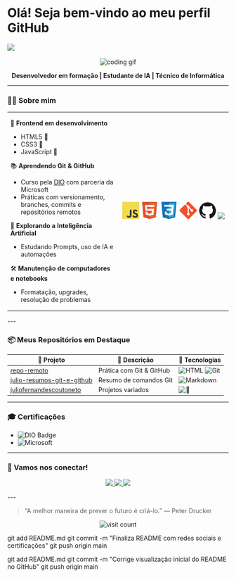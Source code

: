 # Olá! Seja bem-vindo ao meu perfil GitHub

<!-- Banner animado -->
<img src="https://capsule-render.vercel.app/api?type=waving&color=0:1e3c72,100:2a5298&height=200&section=header&text=Julio%20Fernandes&fontColor=ffffff&fontSize=40&animation=fadeIn"/>

<!-- Bio em colunas -->
<p align="center">
  <img src="https://media.giphy.com/media/du3J3cXyzhj75IOgvA/giphy.gif" width="150" alt="coding gif"/>
</p>

<p align="center">
  <strong>Desenvolvedor em formação | Estudante de IA | Técnico de Informática</strong>
</p>

---


### 🧑‍💻 Sobre mim

<table>
  <tr>
    <td width="50%">
      
🔹 **Frontend em desenvolvimento**  
- HTML5 🧱  
- CSS3 🎨  
- JavaScript 📜  

📚 **Aprendendo Git & GitHub**  
- Curso pela [DIO](https://dio.me) com parceria da Microsoft  
- Práticas com versionamento, branches, commits e repositórios remotos  

🤖 **Explorando a Inteligência Artificial**  
- Estudando Prompts, uso de IA e automações

🛠️ **Manutenção de computadores e notebooks**  
- Formatação, upgrades, resolução de problemas

    </td>
    <td width="50%" align="center">
      <img src="https://raw.githubusercontent.com/devicons/devicon/master/icons/javascript/javascript-original.svg" width="40"/>
      <img src="https://raw.githubusercontent.com/devicons/devicon/master/icons/html5/html5-original.svg" width="40"/>
      <img src="https://raw.githubusercontent.com/devicons/devicon/master/icons/css3/css3-original.svg" width="40"/>
      <img src="https://raw.githubusercontent.com/devicons/devicon/master/icons/git/git-original.svg" width="40"/>
      <img src="https://raw.githubusercontent.com/devicons/devicon/master/icons/github/github-original.svg" width="40"/>
      <img src="https://img.shields.io/badge/IA-Prompts-blueviolet?style=flat-square"/>
    </td>
  </tr>
</table>
---


### 📦 Meus Repositórios em Destaque

| 🔧 Projeto | 📄 Descrição | 🧪 Tecnologias |
|-----------|--------------|----------------|
| [repo-remoto](https://github.com/juliofernandes1965/repo-remoto) | Prática com Git & GitHub | ![HTML](https://img.shields.io/badge/HTML-e34c26?style=flat&logo=html5&logoColor=white) ![Git](https://img.shields.io/badge/Git-f05032?style=flat&logo=git&logoColor=white) |
| [julio-resumos-git-e-github](https://github.com/juliofernandes1965/julio-resumos-git-e-github) | Resumo de comandos Git | ![Markdown](https://img.shields.io/badge/Markdown-000000?style=flat&logo=markdown&logoColor=white) |
| [juliofernandescoutoneto](https://github.com/juliofernandes1965/juliofernandescoutoneto) | Projetos variados | ![📁](https://img.shields.io/badge/Vários--Projetos-lightgrey) |
---


### 🎓 Certificações

- ![DIO Badge](https://img.shields.io/badge/DIO-Descomplica%20Versionamento%20Git/GitHub-blueviolet?style=flat-square&logo=github)
- ![Microsoft](https://img.shields.io/badge/Microsoft%20Partner-Verified-blue?style=flat-square&logo=microsoft)
---


### 📲 Vamos nos conectar!

<p align="center">
  <a href="https://github.com/juliofernandes1965" target="_blank">
    <img src="https://img.shields.io/badge/GitHub-100000?style=for-the-badge&logo=github&logoColor=white"/>
  </a>
  <a href="mailto:seuemail@email.com">
    <img src="https://img.shields.io/badge/Email-D14836?style=for-the-badge&logo=gmail&logoColor=white"/>
  </a>
  <a href="https://www.linkedin.com/in/seulinkedin" target="_blank">
    <img src="https://img.shields.io/badge/LinkedIn-0077B5?style=for-the-badge&logo=linkedin&logoColor=white"/>
  </a>
</p>
---


> “A melhor maneira de prever o futuro é criá-lo.” — Peter Drucker

<p align="center">
  <img src="https://komarev.com/ghpvc/?username=juliofernandes1965&label=Visitantes&color=blue&style=flat" alt="visit count"/>
</p>

git add README.md
git commit -m "Finaliza README com redes sociais e certificações"
git push origin main

git add README.md
git commit -m "Corrige visualização inicial do README no GitHub"
git push origin main





































